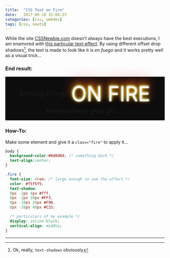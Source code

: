 ```yaml
---
title:  "CSS Text on Fire"
date:   2017-09-10 15:04:23
categories: [css, webdev]
tags: [css, neato]
---
```

While the site [CSSNewbie.com][site] doesn't always have the best executions, I am enamored with [this particular text-effect][fire]. By using different offset drop shadows[^n], the text is made to look like it is _en fuego_ and it works pretty well as a visual trick...

### End result: 
<div style="background-color:#0d0d0d; text-align:center; padding:1rem; font-size:1.5rem;"> Setting things <span style="color: #f5f5f5; text-shadow: 0px -2px 4px #fff, 0px -2px 10px #FF3, 0px -10px 20px #F90, 0px -20px 40px #C33; font-size:4rem; display:inline-block; vertical-align:middle; padding-right:3px; padding-left:3px;">ON FIRE</span> everywhere you go....</div>

### How-To:
Make some element and give it a `class="fire"` to apply it...

```css
body {
  background-color:#0d0d0d; /* something dark */
  text-align:center;
}

.fire {
  font-size: 4rem; /* large enough to see the effect */
  color: #f5f5f5;
  text-shadow:
  0px -2px 4px #fff,
  0px -2px 10px #FF3,
  0px -10px 20px #F90,
  0px -20px 40px #C33;

  /* particulars of my example */
  display: inline-block;
  vertical-align: middle;
}
```
---
[site]: https://cssnewbie.com/
[fire]: https://cssnewbie.com/css-burning-text-effect/
[^n]: Ok, really, `text-shadows` obviously